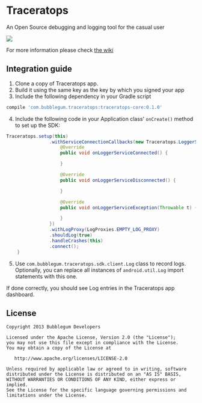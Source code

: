 Traceratops
===========

An Open Source debugging and logging tool for the casual user

![](website/static/sample.png)

For more information please check [the wiki][1]



Integration guide
-----------------

1. Clone a copy of Traceratops app.
2. Build it using the same key as the key by which you signed your app
3. Include the following dependency in your Gradle script

```groovy
compile 'com.bubblegum.traceratops:traceratops-core:0.1.0'
```
4. Include the following code in your Application class' ```onCreate()``` method to set up the SDK:

```java
Traceratops.setup(this)
                .withServiceConnectionCallbacks(new Traceratops.LoggerServiceConnectionCallbacks() {
                    @Override
                    public void onLoggerServiceConnected() {

                    }

                    @Override
                    public void onLoggerServiceDisconnected() {

                    }

                    @Override
                    public void onLoggerServiceException(Throwable t) {

                    }
                })
                .withLogProxy(LogProxies.EMPTY_LOG_PROXY)
                .shouldLog(true)
                .handleCrashes(this)
                .connect();
    }
```

5. Use ```com.bubblegum.traceratops.sdk.client.Log``` class to record logs. Optionally, you can replace all instances of ```android.util.Log``` import statements with this one.

If done correctly, you should see Log entries in the Traceratops app dashboard.

License
--------

    Copyright 2013 Bubblegum Developers

    Licensed under the Apache License, Version 2.0 (the "License");
    you may not use this file except in compliance with the License.
    You may obtain a copy of the License at

       http://www.apache.org/licenses/LICENSE-2.0

    Unless required by applicable law or agreed to in writing, software
    distributed under the License is distributed on an "AS IS" BASIS,
    WITHOUT WARRANTIES OR CONDITIONS OF ANY KIND, either express or implied.
    See the License for the specific language governing permissions and
    limitations under the License.


 [1]: https://github.com/bubblegumdevs/traceratops/wiki
